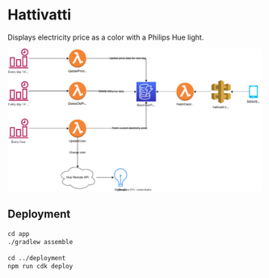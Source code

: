 # Hattivatti

Displays electricity price as a color with a Philips Hue light.

![Architecture diagram](./hattivatti.drawio.svg)

## Deployment

```
cd app
./gradlew assemble

cd ../deployment
npm run cdk deploy
```
